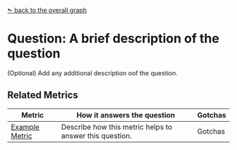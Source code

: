 [⬑ back to the overall graph](../use_gqm.md)

# **Question:** A brief description of the question

(Optional) Add any additional description oof the question.

## Related Metrics

| **Metric** | **How it answers the question** | **Gotchas** |
| --- | --- | --- |
| [Example Metric](../metrics/gqm_metric_template.md) | Describe how this metric helps to answer this question.  | Gotchas |
